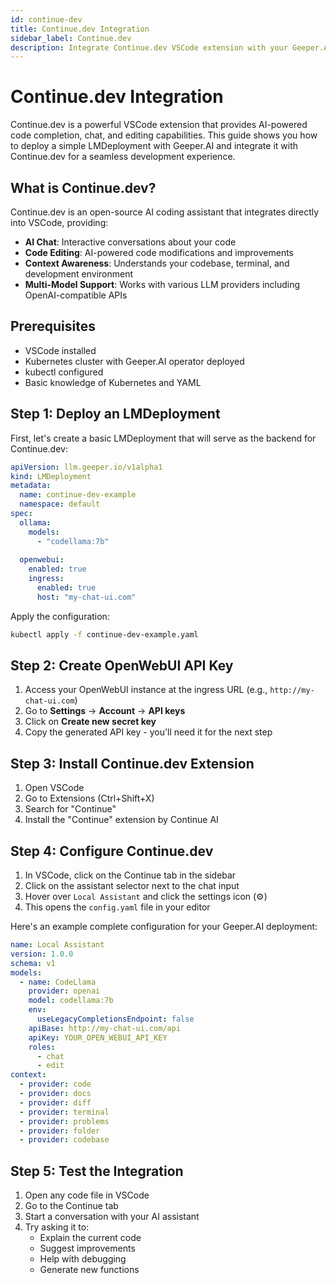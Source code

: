 ```yaml
---
id: continue-dev
title: Continue.dev Integration
sidebar_label: Continue.dev
description: Integrate Continue.dev VSCode extension with your Geeper.AI LMDeployment
---
```


# Continue.dev Integration

Continue.dev is a powerful VSCode extension that provides AI-powered code completion, chat, and editing capabilities. This guide shows you how to deploy a simple LMDeployment with Geeper.AI and integrate it with Continue.dev for a seamless development experience.

## What is Continue.dev?

Continue.dev is an open-source AI coding assistant that integrates directly into VSCode, providing:

- **AI Chat**: Interactive conversations about your code
- **Code Editing**: AI-powered code modifications and improvements
- **Context Awareness**: Understands your codebase, terminal, and development environment
- **Multi-Model Support**: Works with various LLM providers including OpenAI-compatible APIs

## Prerequisites

- VSCode installed
- Kubernetes cluster with Geeper.AI operator deployed
- kubectl configured
- Basic knowledge of Kubernetes and YAML

## Step 1: Deploy an LMDeployment

First, let's create a basic LMDeployment that will serve as the backend for Continue.dev:

```yaml
apiVersion: llm.geeper.io/v1alpha1
kind: LMDeployment
metadata:
  name: continue-dev-example
  namespace: default
spec:
  ollama:
    models:
      - "codellama:7b"
  
  openwebui:
    enabled: true
    ingress:
      enabled: true
      host: "my-chat-ui.com"
```

Apply the configuration:

```bash
kubectl apply -f continue-dev-example.yaml
```

## Step 2: Create OpenWebUI API Key

1. Access your OpenWebUI instance at the ingress URL (e.g., `http://my-chat-ui.com`)
2. Go to **Settings** → **Account** → **API keys**
3. Click on **Create new secret key**
4. Copy the generated API key - you'll need it for the next step

## Step 3: Install Continue.dev Extension

1. Open VSCode
2. Go to Extensions (Ctrl+Shift+X)
3. Search for "Continue"
4. Install the "Continue" extension by Continue AI

## Step 4: Configure Continue.dev

1. In VSCode, click on the Continue tab in the sidebar
2. Click on the assistant selector next to the chat input
3. Hover over `Local Assistant` and click the settings icon (⚙️)
4. This opens the `config.yaml` file in your editor

Here's an example complete configuration for your Geeper.AI deployment:

```yaml
name: Local Assistant
version: 1.0.0
schema: v1
models:
  - name: CodeLlama
    provider: openai
    model: codellama:7b
    env:
      useLegacyCompletionsEndpoint: false
    apiBase: http://my-chat-ui.com/api
    apiKey: YOUR_OPEN_WEBUI_API_KEY
    roles:
      - chat
      - edit
context:
  - provider: code
  - provider: docs
  - provider: diff
  - provider: terminal
  - provider: problems
  - provider: folder
  - provider: codebase
```

## Step 5: Test the Integration

1. Open any code file in VSCode
2. Go to the Continue tab
3. Start a conversation with your AI assistant
4. Try asking it to:
   - Explain the current code
   - Suggest improvements
   - Help with debugging
   - Generate new functions
